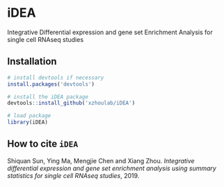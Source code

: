 # iDEA
Integrative Differential expression and gene set Enrichment Analysis for single cell RNAseq studies 

Installation
------------
``` r
# install devtools if necessary
install.packages('devtools')

# install the iDEA package
devtools::install_github('xzhoulab/iDEA')

# load package
library(iDEA)
```

How to cite `iDEA`
-------------------
Shiquan Sun, Ying Ma, Mengjie Chen and Xiang Zhou. *Integrative differential expression and gene set enrichment analysis using summary statistics for single cell RNAseq studies*, 2019. 

